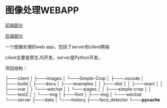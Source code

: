 # 图像处理WEBAPP

[前端部分](./cilent/README.md)

[后端部分](./server/README.md)

一个图像处理的web app，包括了server和cilent两端

cilent主要是原生JS开发，server是Python开发。

项目结构：

├───cilent
│   ├───images
│   └───Simple-Crop
│       ├───.vscode
│       ├───build
│       ├───docs
│       ├───examples
│       │   ├───dist
│       │   ├───react
│       │   ├───vue
│       │   └───wechat
│       │       └───pages
│       │           ├───simple-crop
│       │           └───test2
│       │               └───img
│       ├───font
│       ├───img
│       └───wechat
└───server
    ├───data
    │   └───history
    ├───face_detector
    └───__pycache__
